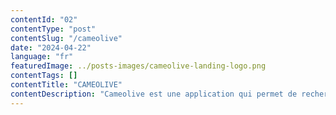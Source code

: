 ```yaml
---
contentId: "02"
contentType: "post"
contentSlug: "/cameolive"
date: "2024-04-22"
language: "fr"
featuredImage: ../posts-images/cameolive-landing-logo.png
contentTags: []
contentTitle: "CAMEOLIVE"
contentDescription: "Cameolive est une application qui permet de rechercher des informations sur les séries et les films à l'aide d'un appareil connecté à Internet. Il s'agit d'un projet personnel."
---
```

